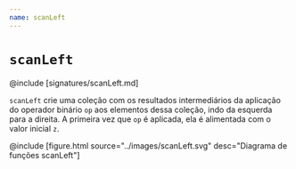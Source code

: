 ```yaml
---
name: scanLeft
---
```


# `scanLeft`

@include [signatures/scanLeft.md]

`scanLeft` crie uma coleção com os resultados intermediários da aplicação do operador binário `op` aos elementos dessa coleção, indo da esquerda para a direita.
A primeira vez que `op` é aplicada, ela é alimentada com o valor inicial `z`.

@include [figure.html source="../images/scanLeft.svg" desc="Diagrama de funções scanLeft"]
